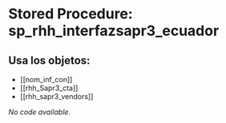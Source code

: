 # Stored Procedure: sp_rhh_interfazsapr3_ecuador

## Usa los objetos:
- [[nom_inf_con]]
- [[rhh_Sapr3_cta]]
- [[rhh_sapr3_vendors]]

*No code available.*
